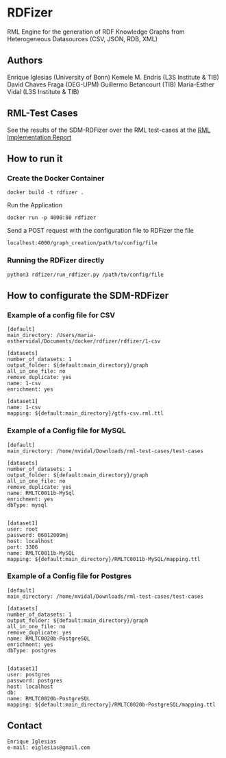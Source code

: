# RDFizer
RML Engine for the generation of RDF Knowledge Graphs from Heterogeneous Datasources (CSV, JSON, RDB, XML)

## Authors
Enrique Iglesias (University of Bonn)
Kemele M. Endris (L3S Institute & TIB)
David Chaves Fraga (OEG-UPM)
Guillermo Betancourt (TIB)
Maria-Esther Vidal (L3S Institute & TIB)


## RML-Test Cases
See the results of the SDM-RDFizer over the RML test-cases at the [RML Implementation Report](http://rml.io/implementation-report/)

## How to run it

### Create the Docker Container

```
docker build -t rdfizer .
```

Run the Application

```
docker run -p 4000:80 rdfizer
```

Send a POST request with the configuration file to RDFizer the file

```
localhost:4000/graph_creation/path/to/config/file
```

### Running the RDFizer directly

```
python3 rdfizer/run_rdfizer.py /path/to/config/file
```

## How to configurate the SDM-RDFizer

### Example of a config file for CSV

```
[default]
main_directory: /Users/maria-esthervidal/Documents/docker/rdfizer/rdfizer/1-csv

[datasets]
number_of_datasets: 1
output_folder: ${default:main_directory}/graph
all_in_one_file: no
remove_duplicate: yes
name: 1-csv
enrichment: yes

[dataset1]
name: 1-csv
mapping: ${default:main_directory}/gtfs-csv.rml.ttl 
```

### Example of a Config file for MySQL

```
[default]
main_directory: /home/mvidal/Downloads/rml-test-cases/test-cases

[datasets]
number_of_datasets: 1
output_folder: ${default:main_directory}/graph
all_in_one_file: no
remove_duplicate: yes
name: RMLTC0011b-MySql
enrichment: yes
dbType: mysql


[dataset1]
user: root
password: 06012009mj
host: localhost
port: 3306
name: RMLTC0011b-MySQL
mapping: ${default:main_directory}/RMLTC0011b-MySQL/mapping.ttl
```

### Example of a Config file for Postgres

```
[default]
main_directory: /home/mvidal/Downloads/rml-test-cases/test-cases

[datasets]
number_of_datasets: 1
output_folder: ${default:main_directory}/graph
all_in_one_file: no
remove_duplicate: yes
name: RMLTC0020b-PostgreSQL
enrichment: yes
dbType: postgres


[dataset1]
user: postgres
password: postgres
host: localhost
db: 
name: RMLTC0020b-PostgreSQL
mapping: ${default:main_directory}/RMLTC0020b-PostgreSQL/mapping.ttl 
```


## Contact
```
Enrique Iglesias
e-mail: eiglesias@gmail.com
